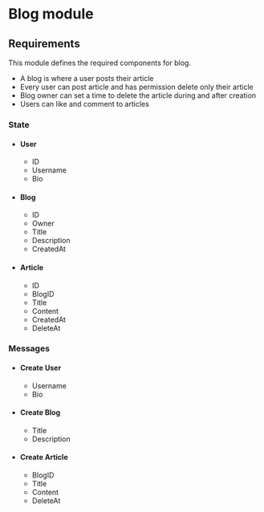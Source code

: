 # Blog module

## Requirements

This module defines the required components for blog.

- A blog is where a user posts their article
- Every user can post article and has permission delete only their article
- Blog owner can set a time to delete the article during and after creation
- Users can like and comment to articles

### State

- #### User

  - ID
  - Username
  - Bio

- #### Blog

  - ID
  - Owner
  - Title
  - Description
  - CreatedAt

- #### Article

  - ID
  - BlogID
  - Title
  - Content
  - CreatedAt
  - DeleteAt

### Messages

- #### Create User

  - Username
  - Bio

- #### Create Blog

  - Title
  - Description

- #### Create Article

  - BlogID
  - Title
  - Content
  - DeleteAt
